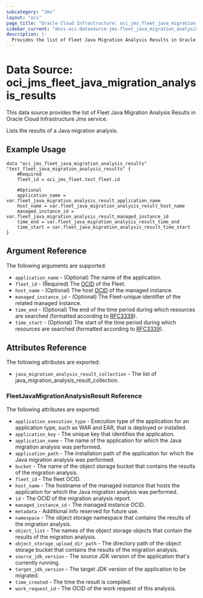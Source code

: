 ```yaml
---
subcategory: "Jms"
layout: "oci"
page_title: "Oracle Cloud Infrastructure: oci_jms_fleet_java_migration_analysis_results"
sidebar_current: "docs-oci-datasource-jms-fleet_java_migration_analysis_results"
description: |-
  Provides the list of Fleet Java Migration Analysis Results in Oracle Cloud Infrastructure Jms service
---
```


# Data Source: oci_jms_fleet_java_migration_analysis_results
This data source provides the list of Fleet Java Migration Analysis Results in Oracle Cloud Infrastructure Jms service.

Lists the results of a Java migration analysis.

## Example Usage

```hcl
data "oci_jms_fleet_java_migration_analysis_results" "test_fleet_java_migration_analysis_results" {
	#Required
	fleet_id = oci_jms_fleet.test_fleet.id

	#Optional
	application_name = var.fleet_java_migration_analysis_result_application_name
	host_name = var.fleet_java_migration_analysis_result_host_name
	managed_instance_id = var.fleet_java_migration_analysis_result_managed_instance_id
	time_end = var.fleet_java_migration_analysis_result_time_end
	time_start = var.fleet_java_migration_analysis_result_time_start
}
```

## Argument Reference

The following arguments are supported:

* `application_name` - (Optional) The name of the application.
* `fleet_id` - (Required) The [OCID](https://docs.cloud.oracle.com/iaas/Content/General/Concepts/identifiers.htm) of the Fleet.
* `host_name` - (Optional) The host [OCID](https://docs.cloud.oracle.com/iaas/Content/General/Concepts/identifiers.htm) of the managed instance.
* `managed_instance_id` - (Optional) The Fleet-unique identifier of the related managed instance.
* `time_end` - (Optional) The end of the time period during which resources are searched (formatted according to [RFC3339](https://datatracker.ietf.org/doc/html/rfc3339)).
* `time_start` - (Optional) The start of the time period during which resources are searched (formatted according to [RFC3339](https://datatracker.ietf.org/doc/html/rfc3339)).


## Attributes Reference

The following attributes are exported:

* `java_migration_analysis_result_collection` - The list of java_migration_analysis_result_collection.

### FleetJavaMigrationAnalysisResult Reference

The following attributes are exported:

* `application_execution_type` - Execution type of the application for an application type, such as WAR and EAR, that is deployed or installed.
* `application_key` - The unique key that identifies the application.
* `application_name` - The name of the application for which the Java migration analysis was performed.
* `application_path` - The installation path of the application for which the Java migration analysis was performed.
* `bucket` - The name of the object storage bucket that contains the results of the migration analysis.
* `fleet_id` - The fleet OCID.
* `host_name` - The hostname of the managed instance that hosts the application for which the Java migration analysis was performed.
* `id` - The OCID of the migration analysis report.
* `managed_instance_id` - The managed instance OCID.
* `metadata` - Additional info reserved for future use.
* `namespace` - The object storage namespace that contains the results of the migration analysis.
* `object_list` - The names of the object storage objects that contain the results of the migration analysis.
* `object_storage_upload_dir_path` - The directory path of the object storage bucket that contains the results of the migration analysis.
* `source_jdk_version` - The source JDK version of the application that's currently running.
* `target_jdk_version` - The target JDK version of the application to be migrated.
* `time_created` - The time the result is compiled.
* `work_request_id` - The OCID of the work request of this analysis.


